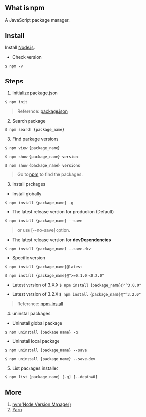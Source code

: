 ## What is npm

A JavaScript package manager.


## Install

Install [Node.js](https://nodejs.org/en/download/).


* Check version

```
$ npm -v
```


## Steps

1. Initialize package.json

```
$ npm init
```
> Reference: [package.json](https://docs.npmjs.com/files/package.json)

2. Search package

```
$ npm search {package_name}
```

3. Find package versions

```
$ npm view {package_name}
```

```
$ npm show {package_name} version
```

```
$ npm show {package_name} versions
```

> Go to [npm](https://www.npmjs.com) to find the packages.


3. Install packages 

* Install globally

```
$ npm install {package_name} -g
```

* The latest release version for production (Default)
```
$ npm install {package_name} --save
```

> or use [--no-save] option.


* The latest release version for **devDependencies**
```
$ npm install {package_name} --save-dev
```

* Specific version

`$ npm install {package_name}@latest`

`$ npm install {package_name}@">=0.1.0 <0.2.0"`


* Latest version of 3.X.X
`$ npm install {package_name}@"^3.0.0"`

* Latest version of 3.2.X
`$ npm install {package_name}@"^3.2.0"`

> Reference: [npm-install](https://docs.npmjs.com/cli/install)


4. uninstall packages 

* Uninstall global package
```
$ npm uninstall {package_name} -g
```

* Uninstall local package

```
$ npm uninstall {package_name} --save
```

```
$ npm uninstall {package_name} --save-dev
```



5. List packages installed

```
$ npm list [package_name] [-g] [--depth=0]
```


## More 

1. [nvm(Node Version Manager)](https://github.com/creationix/nvm)
2. [Yarn](https://github.com/yarnpkg/yarn)